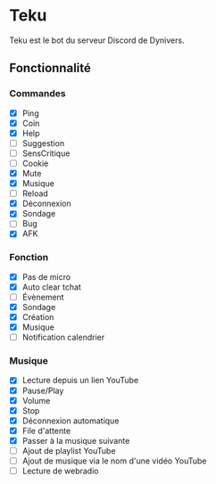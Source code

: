 # Teku
Teku est le bot du serveur Discord de Dynivers.

## Fonctionnalité
### Commandes
- [x] Ping
- [x] Coin
- [x] Help
- [ ] Suggestion
- [ ] SensCritique
- [ ] Cookie
- [x] Mute
- [x] Musique
- [ ] Reload
- [x] Déconnexion
- [x] Sondage
- [ ] Bug
- [x] AFK

### Fonction
- [x] Pas de micro
- [x] Auto clear tchat
- [ ] Évènement
- [x] Sondage
- [x] Création
- [x] Musique
- [ ] Notification calendrier

### Musique
- [x] Lecture depuis un lien YouTube
- [x] Pause/Play
- [x] Volume
- [x] Stop
- [x] Déconnexion automatique
- [x] File d'attente
- [x] Passer à la musique suivante
- [ ] Ajout de playlist YouTube
- [ ] Ajout de musique via le nom d'une vidéo YouTube
- [ ] Lecture de webradio

